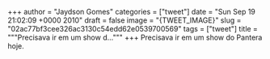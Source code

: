 
+++
author = "Jaydson Gomes"
categories = ["tweet"]
date = "Sun Sep 19 21:02:09 +0000 2010"
draft = false
image = "{TWEET_IMAGE}"
slug = "02ac77bf3cee326ac3130c54edd62e0539700569"
tags = ["tweet"]
title = """Precisava ir em um show d..."""
+++
Precisava ir em um show do Pantera hoje.
